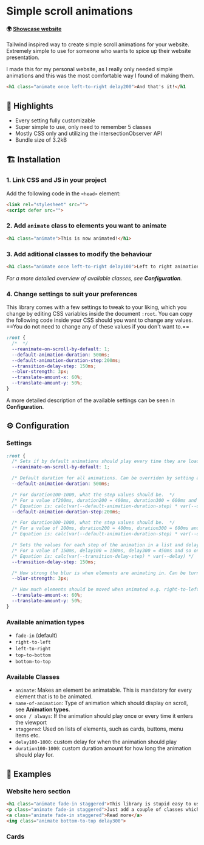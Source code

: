 # Simple scroll animations
#### 🌍 [Showcase website](https://michal-skoula.github.io/simple-scroll-animations)

Tailwind inspired way to create simple scroll animations for your website. Extremely simple to use for someone who wants to spice up their website presentation. 

I made this for my personal website, as I really only needed simple animations and this was the most comfortable way I found of making them.
``` HTML
<h1 class="animate once left-to-right delay200">And that's it!</h1
```
## 💎 Highlights
- Every setting fully customizable
- Super simple to use, only need to remember 5 classes
- Mostly CSS only and utilizing the intersectionObserver API
- Bundle size of 3.2kB

## 🏗️ Installation
### 1. Link CSS and JS in your project
Add the following code in the `<head>` element:
``` HTML
<link rel="stylesheet" src="">
<script defer src="">
``` 
### 2. Add `animate` class to elements you want to animate
``` HTML
<h1 class="animate">This is now animated!</h1>
```
### 3. Add aditional classes to modify the behaviour
``` HTML
<h1 class="animate once left-to-right delay100">Left to right animation with a delay</h1>
```
*For a more detailed overview of available classes, see **Configuration**.*

### 4. Change settings to suit your preferences
This library comes with a few settings to tweak to your liking, which you change by editing CSS variables inside the document `:root`. You can copy the following code inside your CSS should you want to change any values. ==You do not need to change any of these values if you don't want to.==
``` CSS
:root {
  /*  */
  --reanimate-on-scroll-by-default: 1;
  --default-animation-duration: 500ms; 
  --default-animation-duration-step:200ms; 
  --transition-delay-step: 150ms; 
  --blur-strength: 3px; 
  --translate-amount-x: 60%;
  --translate-amount-y: 50%;
}
```  
A more detailed description of the available settings can be seen in **Configuration**.

## ⚙️ Configuration

### Settings
``` CSS
:root {
  /* Sets if by default animations should play every time they are loaded (1) or only once (0) */
  --reanimate-on-scroll-by-default: 1;

  /* Default duration for all animations. Can be overriden by setting a duration100-1000 value. */
  --default-animation-duration: 500ms; 

  /* For duration100-1000, what the step values should be.  */
  /* For a value of200ms, duration200 = 400ms, duration300 = 600ms and so on.  */
  /* Equation is: calc(var(--default-animation-duration-step) * var(--duration)); */
  --default-animation-duration-step:200ms;

  /* For duration100-1000, what the step values should be.  */
  /* For a value of 200ms, duration200 = 400ms, duration300 = 600ms and so on.  */
  /* Equation is: calc(var(--default-animation-duration-step) * var(--duration)); */

  /* Sets the values for each step of the animation in a list and delay100-1000 values. */
  /* For a value of 150ms, delay100 = 150ms, delay300 = 450ms and so on.  */
  /* Equation is: calc(var(--transition-delay-step) * var(--delay) */
  --transition-delay-step: 150ms;

  /* How strong the blur is when elements are animating in. Can be turned off. */
  --blur-strength: 3px; 

  /* How much elements should be moved when animated e.g. right-to-left. */
  --translate-amount-x: 60%;
  --translate-amount-y: 50%;
}
```
### Available animation types
- `fade-in` (default)
- `right-to-left`
- `left-to-right`
- `top-to-bottom`
- `bottom-to-top`

### Available Classes
- `animate`: Makes an element be animatable. This is mandatory for every element that is to be animated.
- `name-of-animation`: Type of animation which should display on scroll, see **Animation types**.
- `once / always`: If the animation should play once or every time it enters the viewport
- `staggered`: Used on lists of elements, such as cards, buttons, menu items etc.
- `delay100-1000`: custom delay for when the animation should play
- `duration100-1000`: custom duration amount for how long the animation should play for.

## 🌳 Examples
### Website hero section 
``` HTML
<h1 class="animate fade-in staggered">This library is stupid easy to use.</h1>
<p class="animate fade-in staggered">Just add a couple of classes which mostly read like english and that's it!</p>
<a class="animate fade-in staggered">Read more</a>
<img class="animate bottom-to-top delay300"> 
```
### Cards
``` HTML

```

